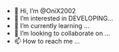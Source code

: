 - 👋 Hi, I’m @OniX2002
- 👀 I’m interested in DEVELOPING...
- 🌱 I’m currently learning ...
- 💞️ I’m looking to collaborate on ...
- 📫 How to reach me ...

<!---
OniX2002/OniX2002 is a ✨ special ✨ repository because its `README.md` (this file) appears on your GitHub profile.
You can click the Preview link to take a look at your changes.
--->
